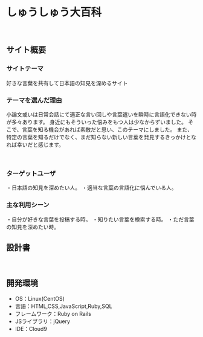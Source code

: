 # しゅうしゅう大百科
<!--ここにアプリ名を入力-->
​
## サイト概要
### サイトテーマ
<!--何を『目的』とし、どのような『分類』なのかを簡潔に書く-->
好きな言葉を共有して日本語の知見を深めるサイト
​
### テーマを選んだ理由
<!--なぜこのようなテーマにしたかを説明する-->
小論文或いは日常会話にて適正な言い回しや言葉遣いを瞬時に言語化できない時が多々あります。
身近にもそういった悩みをもつ人は少なからずいました。
そこで、言葉を知る機会があれば素敵だと思い、このテーマにしました。
また、特定の言葉を知るだけでなく、まだ知らない新しい言葉を発見するきっかけとなれば幸いだと感じます。

​
### ターゲットユーザ
<!--誰に使ってもらうかを具体的に記載する-->
・日本語の知見を深めたい人。
・適当な言葉の言語化に悩んでいる人。
​
### 主な利用シーン
<!--どのような時に使うのかの状況を記載すること-->
・自分が好きな言葉を投稿する時。
・知りたい言葉を検索する時。
・ただ言葉の知見を深めたい時。
​
## 設計書
<!--テーマを設定・提出する時点では不要です-->

<!--↓実装機能リストURL-->
<!--https://docs.google.com/spreadsheets/d/1lwJkQdNDXVHInNOH2GU8W6Oe3QA8uoOOCAwKlQgUHVo/edit?usp=sharing-->

​
## 開発環境
- OS：Linux(CentOS)
- 言語：HTML,CSS,JavaScript,Ruby,SQL
- フレームワーク：Ruby on Rails
- JSライブラリ：jQuery
- IDE：Cloud9
​